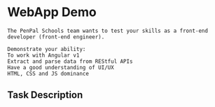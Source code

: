 WebApp Demo
======
```
The PenPal Schools team wants to test your skills as a front-end developer (front-end engineer).

Demonstrate your ability:
To work with Angular v1
Extract and parse data from REStful APIs
Have a good understanding of UI/UX
HTML, CSS and JS dominance  
```

## Task Description
```

```
